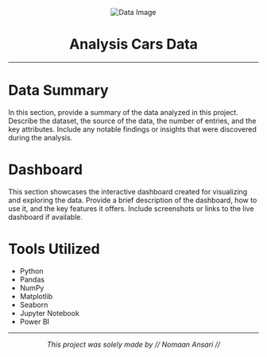 <p align="center">
  <img src="path/to/your/image.jpg" alt="Data Image">
</p>

<h1 align="center">Analysis Cars Data</h1>

---

# Data Summary

In this section, provide a summary of the data analyzed in this project. Describe the dataset, the source of the data, the number of entries, and the key attributes. Include any notable findings or insights that were discovered during the analysis.

# Dashboard

This section showcases the interactive dashboard created for visualizing and exploring the data. Provide a brief description of the dashboard, how to use it, and the key features it offers. Include screenshots or links to the live dashboard if available.

# Tools Utilized

- Python
- Pandas
- NumPy
- Matplotlib
- Seaborn
- Jupyter Notebook
- Power BI

---

<p align="center">
  <i>This project was solely made by // Nomaan Ansari // </i>
</p>